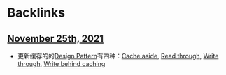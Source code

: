 
# Backlinks
## [November 25th, 2021](<November 25th, 2021.md>)
- 更新缓存的的[Design Pattern](<Design Pattern.md>)有四种：[Cache aside](<Cache aside.md>), [Read through](<Read through.md>), [Write through](<Write through.md>), [Write behind caching](<Write behind caching.md>)

